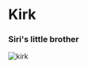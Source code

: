 # Kirk
### Siri's little brother

![kirk](https://github.com/ricochen/gitabackbone/tree/master/app/assets/kirk.jpg)